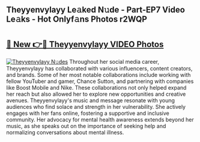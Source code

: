 ## Theyyenvylayy Le𝚊ked N𝚞de - Part-EP7 Video Le𝚊ks - Hot Onlyf𝚊ns Photos r2WQP

# <h2><a href="http://ab4196.deff.icu/?id=Theyyenvylayy">🔗 New 👉🔴 Theyyenvylayy VIDEO Photos</a></h2>

[![Theyyenvylayy N𝚞des](https://i.imgur.com/rIISA9y.gif)](http://ab4196.deff.icu/?id=Theyyenvylayy)
Throughout her social media career, Theyyenvylayy has collaborated with various influencers, content creators, and brands. Some of her most notable collaborations include working with fellow YouTuber and gamer, Chance Sutton, and partnering with companies like Boost Mobile and Nike. These collaborations not only helped expand her reach but also allowed her to explore new opportunities and creative avenues. Theyyenvylayy's music and message resonate with young audiences who find solace and strength in her vulnerability. She actively engages with her fans online, fostering a supportive and inclusive community. Her advocacy for mental health awareness extends beyond her music, as she speaks out on the importance of seeking help and normalizing conversations about mental illness.
